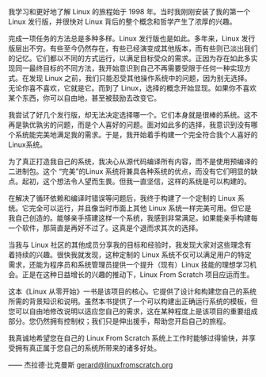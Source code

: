 
我学习和更好地了解 Linux 的旅程始于 1998 年。当时我刚刚安装了我的第一个 Linux 发行版，并很快对 Linux 背后的整个概念和哲学产生了浓厚的兴趣。

完成一项任务的方法总是多种多样。Linux 发行版也是如此。多年来，Linux 发行版层出不穷。有些至今仍然存在，有些已经演变成其他版本，而有些则已淡出我们的记忆。它们都以不同的方式运行，以满足目标受众的需求。正因为存在如此多实现同一最终目标的不同方法，我开始意识到自己不再需要受限于任何一种实现方式。在发现 Linux 之前，我们只能忍受其他操作系统中的问题，因为别无选择。无论你喜不喜欢，它就是它。而到了 Linux，选择的概念开始显现。如果你不喜欢某个东西，你可以自由地，甚至被鼓励去改变它。

我尝试了好几个发行版，却无法决定选择哪一个。它们本身就是很棒的系统。这不再是孰优孰劣的问题，而是个人喜好的问题。面对如此多的选择，我意识到没有哪个系统能完美地满足我的需求。于是，我开始着手构建一个完全符合我个人喜好的Linux系统。

为了真正打造我自己的系统，我决心从源代码编译所有内容，而不是使用预编译的二进制包。这个 “完美”的Linux 系统将兼具各种系统的优点，而没有它们明显的缺点。起初，这个想法令人望而生畏。但我一直坚信，这样的系统是可以构建的。

在解决了循环依赖和编译时错误等问题后，我终于构建了一个定制的 Linux 系统。它完全可以运行，并且像当时市面上其他 Linux 系统一样完美可用。但它是我自己创造的。能够亲手搭建这样一个系统，我感到非常满足。如果能亲手构建每一个软件，那简直是再好不过了。这真是个退而求其次的选择。

当我与 Linux 社区的其他成员分享我的目标和经验时，我发现大家对这些理念有着持续的兴趣。很快我就发现，这种定制的 Linux 系统不仅可以满足用户的特定需求，还能为程序员和系统管理员提供一个提升（现有）Linux 技能的理想学习机会。正是在这种日益增长的兴趣的推动下，Linux From Scratch 项目应运而生。

这本《Linux 从零开始》一书是该项目的核心。它提供了设计和构建您自己的系统所需的背景知识和说明。虽然本书提供了一个可以构建出正确运行系统的模板，但您可以自由地修改说明以适应您自己的需求，这在某种程度上是该项目的重要组成部分。您仍然拥有控制权；我们只是伸出援手，帮助您开启自己的旅程。

我真诚地希望您在自己的 Linux From Scratch 系统上工作时能够过得愉快，并享受拥有真正属于您自己的系统所带来的诸多好处。

——
杰拉德·比克曼斯
gerard@linuxfromscratch.org
